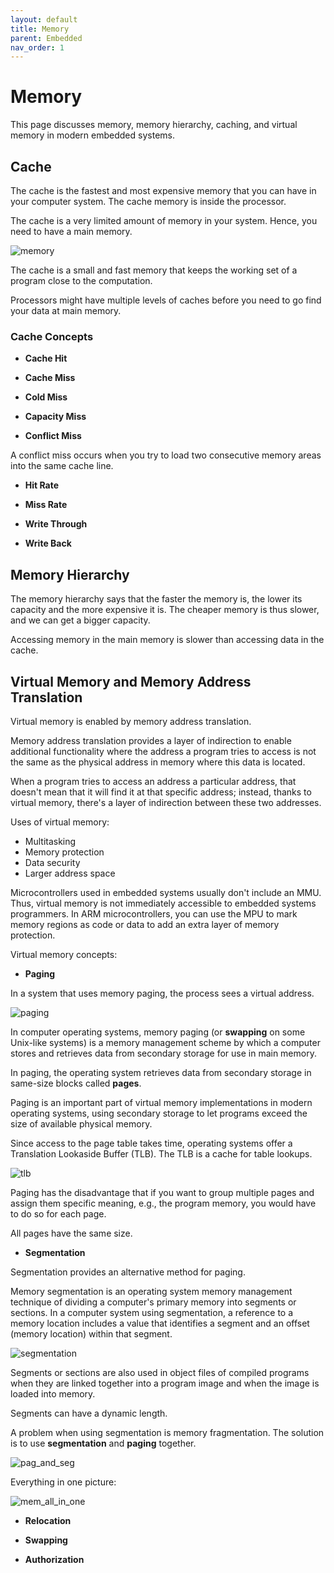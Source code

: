 ```yaml
---
layout: default
title: Memory
parent: Embedded
nav_order: 1
---
```


# Memory

This page discusses memory, memory hierarchy, caching, and virtual memory in modern embedded systems.

## Cache

The cache is the fastest and most expensive memory that you can have in your computer system. The cache memory is inside the processor.

The cache is a very limited amount of memory in your system. Hence, you need to have a main memory.

![memory](../../../assets/img/memory.png)

The cache is a small and fast memory that keeps the working set of a program close to the computation.

Processors might have multiple levels of caches before you need to go find your data at main memory.

### Cache Concepts

* **Cache Hit**

* **Cache Miss**

* **Cold Miss**

* **Capacity Miss**

* **Conflict Miss**

A conflict miss occurs when you try to load two consecutive memory areas into the same cache line.

* **Hit Rate**

* **Miss Rate**

* **Write Through**

* **Write Back**

## Memory Hierarchy

The memory hierarchy says that the faster the memory is, the lower its capacity and the more expensive it is. The cheaper memory is thus slower, and we can get a bigger capacity.

Accessing memory in the main memory is slower than accessing data in the cache.

## Virtual Memory and Memory Address Translation

Virtual memory is enabled by memory address translation.

Memory address translation provides a layer of indirection to enable additional functionality where the address a program tries to access is not the same as the physical address in memory where this data is located.

When a program tries to access an address a particular address, that doesn't mean that it will find it at that specific address; instead, thanks to virtual memory, there's a layer of indirection between these two addresses.

Uses of virtual memory:

* Multitasking
* Memory protection
* Data security
* Larger address space

Microcontrollers used in embedded systems usually don't include an MMU. Thus, virtual memory is not immediately accessible to embedded systems programmers. In ARM microcontrollers, you can use the MPU to mark memory regions as code or data to add an extra layer of memory protection.

Virtual memory concepts:

* **Paging**

In a system that uses memory paging, the process sees a virtual address.

![paging](../../../assets/img/paging.png)

In computer operating systems, memory paging (or **swapping** on some Unix-like systems) is a memory management scheme by which a computer stores and retrieves data from secondary storage for use in main memory.

In paging, the operating system retrieves data from secondary storage in same-size blocks called **pages**.

Paging is an important part of virtual memory implementations in modern operating systems, using secondary storage to let programs exceed the size of available physical memory.

Since access to the page table takes time, operating systems offer a Translation Lookaside Buffer (TLB). The TLB is a cache for table lookups.

![tlb](../../../assets/img/tlb.png)

Paging has the disadvantage that if you want to group multiple pages and assign them specific meaning, e.g., the program memory, you would have to do so for each page.

All pages have the same size.

* **Segmentation**

Segmentation provides an alternative method for paging.

Memory segmentation is an operating system memory management technique of dividing a computer's primary memory into segments or sections. In a computer system using segmentation, a reference to a memory location includes a value that identifies a segment and an offset (memory location) within that segment.

![segmentation](../../../assets/img/segmentation.png)

Segments or sections are also used in object files of compiled programs when they are linked together into a program image and when the image is loaded into memory.

Segments can have a dynamic length.

A problem when using segmentation is memory fragmentation. The solution is to use **segmentation** and **paging** together.

![pag_and_seg](../../../assets/img/paging_segmentation.png)

Everything in one picture:

![mem_all_in_one](../../../assets/img/memory_all_in_one.png)

* **Relocation**

* **Swapping**

* **Authorization**
